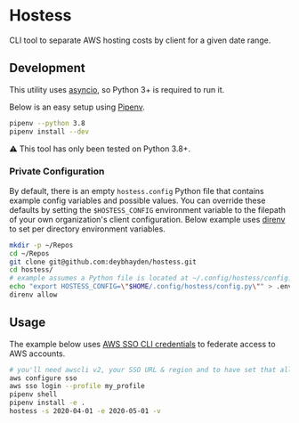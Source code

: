# Hostess

CLI tool to separate AWS hosting costs by client for a given date range.

## Development

This utility uses [asyncio](https://docs.python.org/3/library/asyncio.html), so Python 3+ is required to run it.

Below is an easy setup using [Pipenv](https://github.com/pypa/pipenv).

```bash
pipenv --python 3.8
pipenv install --dev
```

:warning: This tool has only been tested on Python 3.8+.

### Private Configuration

By default, there is an empty `hostess.config` Python file that contains example config variables and possible values. You can override these defaults by setting the `$HOSTESS_CONFIG` environment variable to the filepath of your own organization's client configuration. Below example uses [direnv](https://direnv.net/) to set per directory environment variables.

```bash
mkdir -p ~/Repos
cd ~/Repos
git clone git@github.com:deybhayden/hostess.git
cd hostess/
# example assumes a Python file is located at ~/.config/hostess/config.py
echo "export HOSTESS_CONFIG=\"$HOME/.config/hostess/config.py\"" > .envrc
direnv allow
```

## Usage

The example below uses [AWS SSO CLI credentials](https://docs.aws.amazon.com/cli/latest/userguide/cli-configure-sso.html) to federate access to AWS accounts.

```bash
# you'll need awscli v2, your SSO URL & region and to have set that all up correctly
aws configure sso
aws sso login --profile my_profile
pipenv shell
pipenv install -e .
hostess -s 2020-04-01 -e 2020-05-01 -v
```
